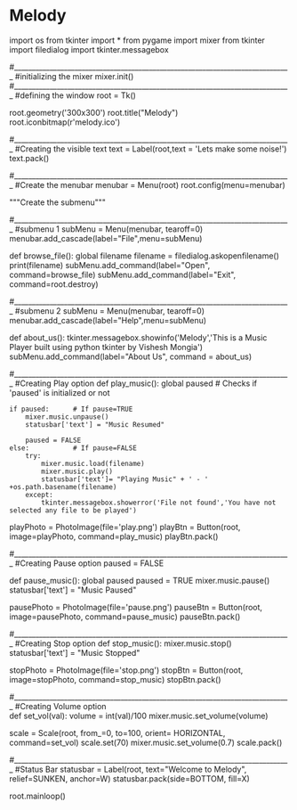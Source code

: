 # Melody
import os
from tkinter import * 
from pygame import mixer
from tkinter import filedialog
import tkinter.messagebox


#______________________________________________________________________________
#initializing the mixer
mixer.init()  
#______________________________________________________________________________
#defining the window
root = Tk() 

root.geometry('300x300') 
root.title("Melody") 
root.iconbitmap(r'melody.ico')


#______________________________________________________________________________
#Creating the visible text
text =  Label(root,text = 'Lets make some noise!')
text.pack()


#______________________________________________________________________________
#Create the menubar
menubar = Menu(root)
root.config(menu=menubar)


"""Create the submenu"""


#______________________________________________________________________________
#submenu 1
subMenu = Menu(menubar, tearoff=0)
menubar.add_cascade(label="File",menu=subMenu)

def browse_file():
    global filename
    filename = filedialog.askopenfilename()
    print(filename)
subMenu.add_command(label="Open", command=browse_file)
subMenu.add_command(label="Exit", command=root.destroy)


#______________________________________________________________________________
#submenu 2
subMenu = Menu(menubar, tearoff=0)
menubar.add_cascade(label="Help",menu=subMenu)

def about_us():
    tkinter.messagebox.showinfo('Melody','This is a Music Player built using python tkinter by Vishesh Mongia')
subMenu.add_command(label="About Us", command = about_us)


#______________________________________________________________________________
#Creating Play option
def play_music():
    global paused   # Checks if 'paused' is initialized or not
    
    if paused:      # If pause=TRUE
        mixer.music.unpause()
        statusbar['text'] = "Music Resumed"        

        paused = FALSE
    else:           # If pause=FALSE
        try:
            mixer.music.load(filename)
            mixer.music.play()
            statusbar['text']= "Playing Music" + ' - ' +os.path.basename(filename)
        except:
            tkinter.messagebox.showerror('File not found','You have not selected any file to be played')
        
  
        
playPhoto = PhotoImage(file='play.png')
playBtn = Button(root, image=playPhoto, command=play_music)
playBtn.pack()


#______________________________________________________________________________
#Creating Pause option
paused = FALSE

def pause_music():
    global paused
    paused = TRUE
    mixer.music.pause()
    statusbar['text'] = "Music Paused"
    
    
pausePhoto = PhotoImage(file='pause.png')
pauseBtn = Button(root, image=pausePhoto, command=pause_music)
pauseBtn.pack()
 

#______________________________________________________________________________
#Creating Stop option
def stop_music():
    mixer.music.stop()
    statusbar['text'] = "Music Stopped"
    
stopPhoto = PhotoImage(file='stop.png')
stopBtn = Button(root, image=stopPhoto, command=stop_music)
stopBtn.pack()


#______________________________________________________________________________
#Creating Volume option   
def set_vol(val):
    volume = int(val)/100
    mixer.music.set_volume(volume)
    
scale = Scale(root, from_=0, to=100, orient= HORIZONTAL, command=set_vol)
scale.set(70)
mixer.music.set_volume(0.7)
scale.pack() 


#______________________________________________________________________________
#Status Bar
statusbar = Label(root, text="Welcome to Melody", relief=SUNKEN, anchor=W)
statusbar.pack(side=BOTTOM, fill=X)




root.mainloop() 

        
    
    
    
